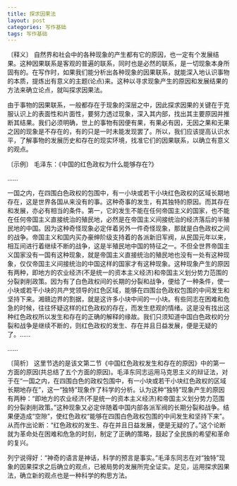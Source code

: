 ```yaml
---
title: 探求因果法
layout: post
categories: 写作基础
tags: 写作基础
---
```


〔释义〕 自然界和社会中的各种现象的产生都有它的原因，也一定有个发展结果。这种因果联系是客观的普遍的联系，同时也是必然的联系，是一切现象本身所固有的。在写作时，如果我们能分析出各种现象的因果联系，就能深入地认识事物的本质，提炼出有意义的主题(论点)来。这种以寻求现象产生的原因和发展结果的方法来确立论点，就叫探求因果法。

由于事物的因果联系，一般都存在于现象的深层之中，因此探求因果的关键在于克服认识上的表面性和片面性，要努力透过现象，深入其内部，找出其主要原因并推断其结果。我们必须明确，世上的事物有因便有果，有果必有因，无因之果和无果之因的现象是不存在的，有的只是一时未能发现罢了。所以，我们应该提高认识水平，了解事物的发展历史和存在的现实环境，找准它们的因果联系，以确立有意义的观点。

〔示例〕 毛泽东：《中国的红色政权为什么能够存在?》

……

一国之内，在四围白色政权的包围中，有一小块或若干小块红色政权的区域长期地存在，这是世界各国从来没有的事。这种奇事的发生，有其独特的原因。而其存在和发展，亦必有相当的条件。第一，它的发生不能在任何帝国主义的国家，也不能在任何帝国主义直接统治的殖民地，必然是在帝国主义间接统治的经济落后的半殖民地的中国。因为这种奇怪现象必定伴着另外一件奇怪现象，那就是白色政权之间的战争。帝国主义和国内买办豪绅阶级支持着的各派新旧军阀，从民国元年以来，相互间进行着继续不断的战争，这是半殖民地中国的特征之一。不但全世界帝国主义国家没有一国有这种现象，就是帝国主义直接统治的殖民地也没有一处有这种现象，仅仅帝国主义间接统治的中国这样的国家才有这种现象。这种现象产生的原因有两种，即地方的农业经济(不是统一的资本主义经济)和帝国主义划分势力范围的分裂剥削政策。因为有了白色政权间的长期的分裂和战争，便给了一种条件，使一小块或若干小块的共产党领导的红色区域，能够在四围台色政权包围的中间发生和坚持下来。湘赣边界的割据，就是这许多小块中间的一小块。有些同志在困难和危急的时候，往往怀疑这样的红色政权的存在，而发生悲观的情绪。这是没有找出这种红色政权所以发生和存在的正确的解释的缘故。我们只须知道中国白色政权的分裂和战争是继续不断的，则红色政权的发生、存在并且日益发展，便是无疑的了。……

……

〔简析〕 这里节选的是该文第二节《中国红色政权发生和存在的原因》中的第一方面的原因(共总结了五个方面的原因)。毛泽东同志运用马克思主义的辩证法，对于在“一国之内，在四围白色的政权包围中，有一小块或若干小块红色政权的区域长期地存在”，这一“独特”现象作了科学的分析。认为这种“独特”现象产生的原因有两种：“即地方的农业经济(不是统一的资本主义经济)和帝国主义划分势力范围的分裂剥削政策。”这种现象又必定伴随着中国内部各派军阀的长期分裂和战争。结果便造成“空隙”，使红色政权“能够在四围白色政权包围的中间发生和坚持下来”。从而作出论断：“红色政权的发生、存在并且日益发展，便是无疑的了。”这个论断就为革命处在困难和危急的时刻，制定了正确的策略，鼓起了全民族的希望和革命的复兴。

列宁说得好：“神奇的语言是神话，科学的预言是事实。”毛泽东同志在对“独特”现象的因果探求之后确立的观点，已被局势的发展所完全证实。足见，运用探求因果法，确立新的观点也是一种科学的构思方法。 